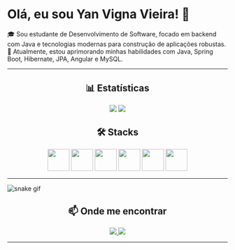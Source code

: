 <!-- GitHub README.md -->

<h1>Olá, eu sou Yan Vigna Vieira! 👋</h1> 
<p>🎓 Sou estudante de Desenvolvimento de Software, focado em backend com Java e tecnologias modernas para construção de aplicações robustas. <br>🚀 Atualmente, estou aprimorando minhas habilidades com Java, Spring Boot, Hibernate, JPA, Angular e MySQL.</p>

---

<h2 align="center">📊 Estatísticas</h2>
<p align="center">
  <img src="https://github-readme-stats.vercel.app/api?username=yanvvieira&show_icons=true&theme=radical" />
  <img src="https://github-readme-stats.vercel.app/api/top-langs/?username=yanvvieira&theme=radical" />
</p>

<h2 align="center">🛠️ Stacks</h2>
<p align="center">
  <img src="https://cdn.jsdelivr.net/gh/devicons/devicon/icons/java/java-original.svg" height="50" />
  <img src="https://cdn.jsdelivr.net/gh/devicons/devicon/icons/spring/spring-original.svg" height="50" />
  <img src="https://cdn.jsdelivr.net/gh/devicons/devicon/icons/hibernate/hibernate-original.svg" height="50" />
  <img src="https://cdn.jsdelivr.net/gh/devicons/devicon/icons/angularjs/angularjs-original.svg" height="50" />
  <img src="https://cdn.jsdelivr.net/gh/devicons/devicon/icons/mysql/mysql-original.svg" height="50" />
  <img src="https://cdn.jsdelivr.net/gh/devicons/devicon/icons/postgresql/postgresql-original.svg" height="50" />
</p>

---
![snake gif](https://github.com/yanvigna2/yanvvieira/blob/output/github-contribution-grid-snake-dark.svg)

<h2 align="center">📫 Onde me encontrar</h2>
<p align="center">
  <a href="https://github.com/yanvvieira" target="_blank">
    <img src="https://img.shields.io/badge/-GitHub-181717?style=for-the-badge&logo=github&logoColor=white" />
  </a>
  <a href="mailto:yanviviera@gmail.com" target="_blank">
    <img src="https://img.shields.io/badge/-Gmail-D14836?style=for-the-badge&logo=gmail&logoColor=white" />
  </a>
</p>

---
